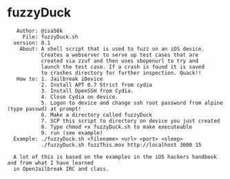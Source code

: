 fuzzyDuck
=========

       Author: @isa56k
         File: fuzzyDuck.sh
      version: 0.1
        About: A shell script that is used to fuzz on an iOS device. 
               Creates a webserver to serve up test cases that are 
               created via zzuf and then uses sbopenurl to try and
               launch the test case. If a crash is found it is saved
               to crashes directory for further inspection. Quack!!   
       How to: 1. Jailbreak iDevice
               2. Install APT 0.7 Strict from cydia
               3. Install OpenSSH from Cydia. 
               4. Close Cydia on device.
               5. Logon to device and change ssh root password from alpine (type passwd) at prompt!	
               6. Make a directory called fuzzyDuck
               7. SCP this script to directory on device you just created
               8. Type chmod +x fuzzyDuck.sh to make executeable
               9. run (see example)
      Example: ./fuzzyDuck.sh <filename> <url> <port> <sleep>
               ./fuzzyDuck.sh fuzzThis.mov http://localhost 3000 15
        
      A lot of this is based on the examples in the iOS hackers handbook and from what I have learned 
      in OpenJailbreak IRC and class.
